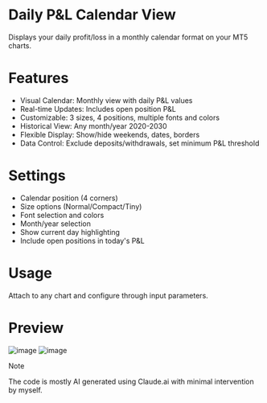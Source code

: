 # Daily P&L Calendar View
Displays your daily profit/loss in a monthly calendar format on your MT5 charts.

# Features
 * Visual Calendar: Monthly view with daily P&L values
 * Real-time Updates: Includes open position P&L
 * Customizable: 3 sizes, 4 positions, multiple fonts and colors
 * Historical View: Any month/year 2020-2030
 * Flexible Display: Show/hide weekends, dates, borders
 * Data Control: Exclude deposits/withdrawals, set minimum P&L threshold


# Settings
 * Calendar position (4 corners)
 * Size options (Normal/Compact/Tiny)
 * Font selection and colors
 * Month/year selection
 * Show current day highlighting
 * Include open positions in today's P&L


# Usage

Attach to any chart and configure through input parameters.


# Preview

![image](https://github.com/user-attachments/assets/4d8c8218-5c0d-4e33-aac5-b94c063505b9)
![image](https://github.com/user-attachments/assets/1264e0ef-f7d2-4b5a-a161-3e37ade33b45)


> [!NOTE]  
> The code is mostly AI generated using Claude.ai with minimal intervention by myself.

